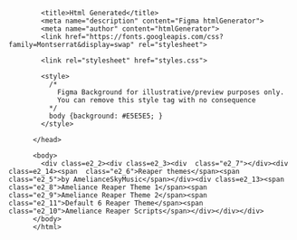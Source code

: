 <html lang="en">
          <head>
            <meta charset="utf-8">
          
            <title>Html Generated</title>
            <meta name="description" content="Figma htmlGenerator">
            <meta name="author" content="htmlGenerator">
            <link href="https://fonts.googleapis.com/css?family=Montserrat&display=swap" rel="stylesheet">

            <link rel="stylesheet" href="styles.css">
            
            <style>
              /*
                Figma Background for illustrative/preview purposes only.
                You can remove this style tag with no consequence
              */
              body {background: #E5E5E5; }
            </style>
          
          </head>
          
          <body>
            <div class=e2_2><div class=e2_3><div  class="e2_7"></div><div class=e2_14><span  class="e2_6">Reaper themes</span><span  class="e2_5">by AmelianceSkyMusic</span></div><div class=e2_13><span  class="e2_8">Ameliance Reaper Theme 1</span><span  class="e2_9">Ameliance Reaper Theme 2</span><span  class="e2_11">Default 6 Reaper Theme</span><span  class="e2_10">Ameliance Reaper Scripts</span></div></div></div>
          </body>
          </html>

